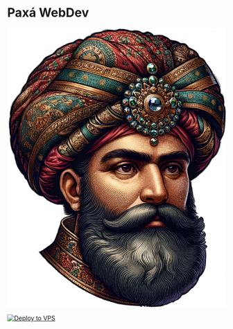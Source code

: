 # Paxá WebDev

<p align="center">
  <img src="./public/img/pasha.png" />
</p>

[![Deploy to VPS](https://github.com/sistematico/paxa.dev/actions/workflows/deploy.yml/badge.svg)](https://github.com/sistematico/paxa.dev/actions/workflows/deploy.yml)